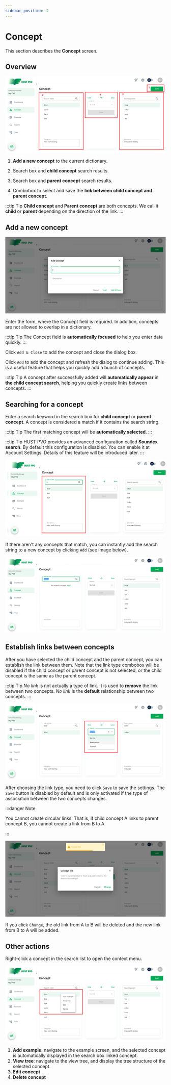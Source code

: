 ```yaml
---
sidebar_position: 2
---
```


# Concept

This section describes the **Concept** screen.

## Overview

![Concept screen](./img/conceptLayout.png)

1. **Add a new concept** to the current dictionary.

2. Search box and **child concept** search results.

3. Search box and **parent concept** search results.

4. Combobox to select and save the **link between child concept and parent concept**.

:::tip Tip
**Child concept** and **Parent concept** are both concepts. We call it **child** or **parent** depending on the direction of the link.
:::

## Add a new concept

![Add concept dialog](./img/addConcept.png)

Enter the form, where the Concept field is required. In addition, concepts are not allowed to overlap in a dictionary.

:::tip Tip
The Concept field is **automatically focused** to help you enter data quickly.
:::

Click ```Add & Close``` to add the concept and close the dialog box.

Click ```Add``` to add the concept and refresh the dialog to continue adding. This is a useful feature that helps you quickly add a bunch of concepts.

:::tip Tip
A concept after successfully added will **automatically appear** in **the child concept search**, helping you quickly create links between concepts.
:::

## Searching for a concept

Enter a search keyword in the search box for **child concept** or **parent concept**. A concept is considered a match if it contains the search string.

:::tip Tip
The first matching concept will be **automatically selected**.
:::

:::tip Tip
HUST PVO provides an advanced configuration called **Soundex search**. By default this configuration is disabled. You can enable it at Account Settings. Details of this feature will be introduced later.
:::

![Child concept search](./img/searchChildConcept.png)

If there aren't any concepts that match, you can instantly add the search string to a new concept by clicking ``Add`` (see image below).

![Add concept when search](./img/addWhenSearchConcept.png)

## Establish links between concepts

After you have selected the child concept and the parent concept, you can establish the link between them. Note that the link type combobox will be disabled if the child concept or parent concept is not selected, or the child concept is the same as the parent concept.

:::tip Tip
*No link* is not actually a type of link. It is used to **remove** the link between two concepts. *No link* is the **default** relationship between two concepts.
:::


![Select concept link](./img/selectLink.png)

After choosing the link type, you need to click ```Save``` to save the settings. The ```Save``` button is disabled by default and is only activated if the type of association between the two concepts changes.

:::danger Note

You cannot create circular links. That is, if child concept A links to parent concept B, you cannot create a link from B to A.

:::

![Circle link](./img/circleLink.png)

If you click ```Change```, the old link from A to B will be deleted and the new link from B to A will be added.

## Other actions

Right-click a concept in the search list to open the context menu.

![Concept context menu](./img/contextMenu.png)

1. **Add example**: navigate to the example screen, and the selected concept is automatically displayed in the search box linked concept.
2. **View tree**: navigate to the view tree, and display the tree structure of the selected concept.
3. **Edit concept**
4. **Delete concept**





